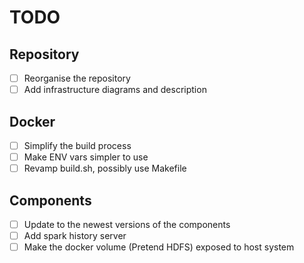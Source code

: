 # TODO

## Repository

- [ ] Reorganise the repository
- [ ] Add infrastructure diagrams and description

## Docker

- [ ] Simplify the build process
- [ ] Make ENV vars simpler to use
- [ ] Revamp build.sh, possibly use Makefile

## Components

- [ ] Update to the newest versions of the components
- [ ] Add spark history server
- [ ] Make the docker volume (Pretend HDFS) exposed to host system
